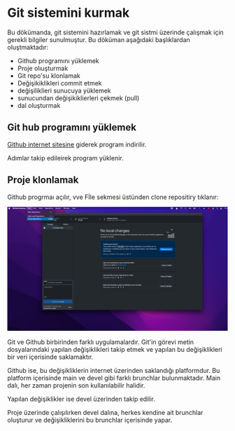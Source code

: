 
# Git sistemini kurmak

Bu dökümanda, git sistemini hazırlamak ve git sistmi üzerinde çalışmak için gerekli bilgiler sunulmuştur. Bu döküman aşağıdaki başlıklardan oluştmaktadır:

+ Github programını yüklemek
+ Proje olıuşturmak
+ Git repo'su klonlamak
+ Değişikiklikleri commit etmek
+ değişiliklieri sunucuya yüklemek
+ sunucundan değişikiklierleri çekmek (pull)
+ dal oluşturmak

## Git hub programını yüklemek

[Github internet sitesine](https://desktop.github.com) giderek program indirilir.

Adımlar takip edileirek program yüklenir.

## Proje klonlamak

Github progrmaı açılır, vve Fİle sekmesi üstünden clone repositiry tıklanır:

![Klonlama](images/github-clone.png)

Git ve Github birbirinden farklı uygulamalardır. Git'in görevi metin dosyalarındaki yapılan değişiklikleri takip etmek ve yapılan bu değişiklikleri bir veri içerisinde saklamaktır.

Github ise, bu değişikliklerin internet üzerinden saklandığı platformdur. Bu platform içerisinde main ve devel gibi farklı brunchlar bulunmaktadır. Main dalı, her zaman projenin son kullanılabilir halidir.

Yapılan değişiklikler ise devel üzerinden takip edilir.

Proje üzerinde çalışılırken devel dalına, herkes kendine ait brunchlar oluşturur ve değişikliklerini bu brunchlar içerisinde yapar. 
